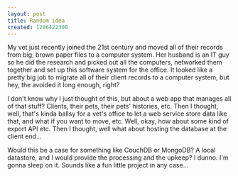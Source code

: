 ```yaml
--- 
layout: post
title: Random idea
created: 1286422300
---
```

My vet just recently joined the 21st century and moved all of their records from big, brown paper files to a computer system.  Her husband is an IT guy so he did the research and picked out all the computers, networked them together and set up this software system for the office.  It looked like a pretty big job to migrate all of their client records to a computer system, but hey, the avoided it long enough, right?

I don't know why I just thought of this, but about a web app that manages all of that stuff?  Clients, their pets, their pets' histories, etc.  Then I thought, well, that's kinda ballsy for a vet's office to let a web service store data like that, and what if you want to move, etc.  Well, okay, how about some kind of export API etc.  Then I thought, well what about hosting the database at the client end...

Would this be a case for something like CouchDB or MongoDB?  A local datastore, and I would provide the processing and the upkeep?  I dunno.  I'm gonna sleep on it.  Sounds like a fun little project in any case...
